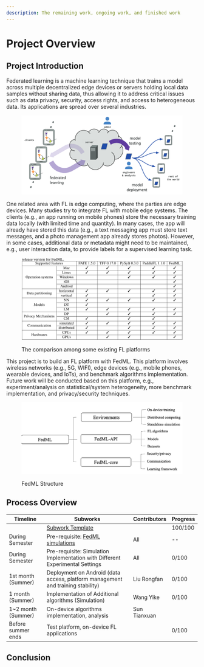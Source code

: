 ```yaml
---
description: The remaining work, ongoing work, and finished work
---
```


# Project Overview

## Project Introduction

Federated learning is a machine learning technique that trains a model across multiple decentralized edge devices or servers holding local data samples without sharing data, thus allowing it to address critical issues such as data privacy, security, access rights, and access to heterogeneous data. Its applications are spread over several industries.

<figure><img src=".gitbook/assets/image (2).png" alt=""><figcaption></figcaption></figure>

One related area with FL is edge computing, where the parties are edge devices. Many studies try to integrate FL with mobile edge systems. The clients (e.g., an app running on mobile phones) store the necessary training data locally (with limited time and quantity). In many cases, the app will already have stored this data (e.g., a text messaging app must store text messages, and a photo management app already stores photos). However, in some cases, additional data or metadata might need to be maintained, e.g., user interaction data, to provide labels for a supervised learning task.

<figure><img src=".gitbook/assets/image (1).png" alt=""><figcaption><p>The comparison among some existing FL platforms</p></figcaption></figure>

This project is to build an FL platform with FedML. This platform involves wireless networks (e.g., 5G, WIFI), edge devices (e.g., mobile phones, wearable devices, and IoTs), and benchmark algorithms implementation. Future work will be conducted based on this platform, e.g., experiment/analysis on statistical/system heterogeneity, more benchmark implementation, and privacy/security techniques.

<figure><img src=".gitbook/assets/image.png" alt=""><figcaption><p>FedML Structure</p></figcaption></figure>

## Process Overview

| Timeline            | Subworks                                                                        | Contributors | Progress |
| ------------------- | ------------------------------------------------------------------------------- | ------------ | -------- |
|                     | [Subwork Template](fedml-platform/project-overview/subwork-template.md)         |              | 100/100  |
| During Semester     | Pre-requisite: [FedML simulations](fedml-platform/readme/fedml-simulations/)    | All          | --       |
| During Semester     | Pre-requisite: Simulation Implementation with Different Experimental Settings   | All          | 0/100    |
| 1st month (Summer)  | Deployment on Android (data access, platform management and training stability) | Liu Rongfan  | 0/100    |
| 1 month (Summer)    | Implementation of Additional algorithms (Simulation)                            | Wang Yike    | 0/100    |
| 1\~2 month (Summer) | On-device algorithms implementation, analysis                                   | Sun Tianxuan |          |
| Before summer ends  | Test platform, on-device FL applications                                        |              | 0/100    |

## Conclusion
